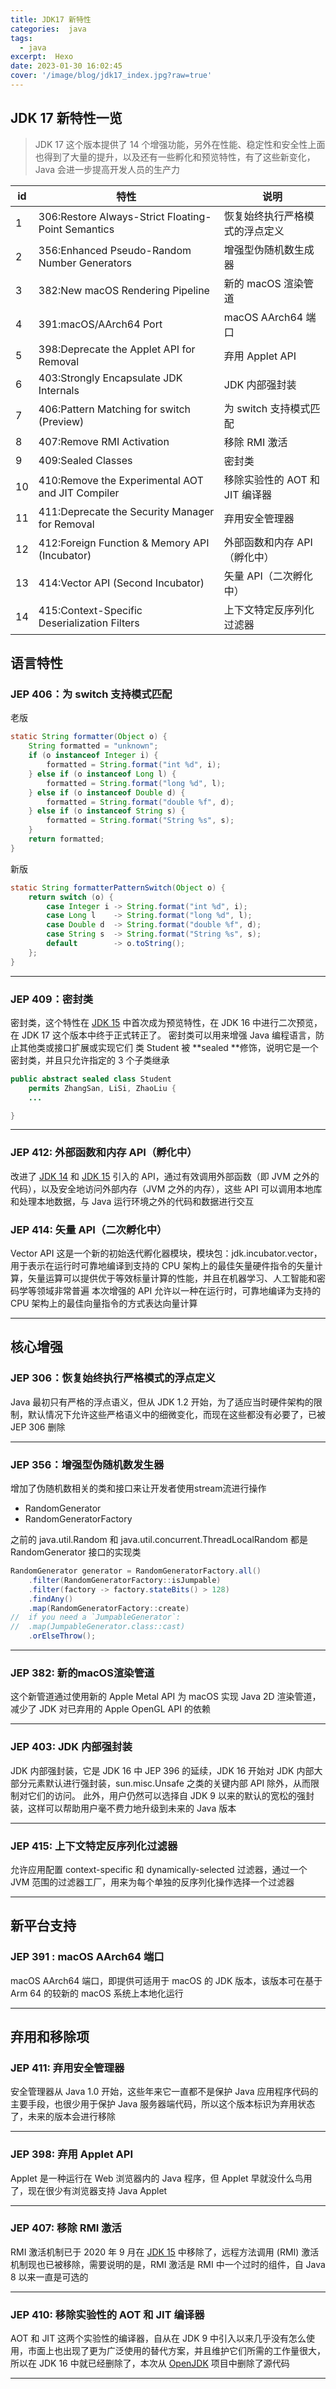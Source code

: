 ```yaml
---
title: JDK17 新特性
categories:  java
tags:
  - java
excerpt:  Hexo
date: 2023-01-30 16:02:45
cover: '/image/blog/jdk17_index.jpg?raw=true'
---
```

<a name="Vl3vn"></a>
## JDK 17 新特性一览

> JDK 17 这个版本提供了 14 个增强功能，另外在性能、稳定性和安全性上面也得到了大量的提升，以及还有一些孵化和预览特性，有了这些新变化，Java 会进一步提高开发人员的生产力

| id  | 特性                                                 | 说明                   |
| --- | -------------------------------------------------- | -------------------- |
| 1   | 306:Restore Always-Strict Floating-Point Semantics | 恢复始终执行严格模式的浮点定义      |
| 2   | 356:Enhanced Pseudo-Random Number Generators       | 增强型伪随机数生成器           |
| 3   | 382:New macOS Rendering Pipeline                   | 新的 macOS 渲染管道        |
| 4   | 391:macOS/AArch64 Port                             | macOS AArch64 端口     |
| 5   | 398:Deprecate the Applet API for Removal           | 弃用 Applet API        |
| 6   | 403:Strongly Encapsulate JDK Internals             | JDK 内部强封装            |
| 7   | 406:Pattern Matching for switch (Preview)          | 为 switch 支持模式匹配      |
| 8   | 407:Remove RMI Activation                          | 移除 RMI 激活            |
| 9   | 409:Sealed Classes                                 | 密封类                  |
| 10  | 410:Remove the Experimental AOT and JIT Compiler   | 移除实验性的 AOT 和 JIT 编译器 |
| 11  | 411:Deprecate the Security Manager for Removal     | 弃用安全管理器              |
| 12  | 412:Foreign Function & Memory API (Incubator)      | 外部函数和内存 API（孵化中）     |
| 13  | 414:Vector API (Second Incubator)                  | 矢量 API（二次孵化中）        |
| 14  | 415:Context-Specific Deserialization Filters       | 上下文特定反序列化过滤器         |

## 语言特性

### JEP 406：为 switch 支持模式匹配

老版

```java
static String formatter(Object o) {
    String formatted = "unknown";
    if (o instanceof Integer i) {
        formatted = String.format("int %d", i);
    } else if (o instanceof Long l) {
        formatted = String.format("long %d", l);
    } else if (o instanceof Double d) {
        formatted = String.format("double %f", d);
    } else if (o instanceof String s) {
        formatted = String.format("String %s", s);
    }
    return formatted;
}
```

新版

```java
static String formatterPatternSwitch(Object o) {
    return switch (o) {
        case Integer i -> String.format("int %d", i);
        case Long l    -> String.format("long %d", l);
        case Double d  -> String.format("double %f", d);
        case String s  -> String.format("String %s", s);
        default        -> o.toString();
    };
}
```

---

### JEP 409：密封类

密封类，这个特性在 [JDK 15](https://mp.weixin.qq.com/s?__biz=MzI3ODcxMzQzMw%3D%3D&idx=1&mid=2247507309&scene=21&sn=e78cfee56a2b5cd617c0370f64f4c83d#wechat_redirect) 中首次成为预览特性，在 JDK 16 中进行二次预览，在 JDK 17 这个版本中终于正式转正了。
密封类可以用来增强 Java 编程语言，防止其他类或接口扩展或实现它们
类 Student 被 **sealed **修饰，说明它是一个密封类，并且只允许指定的 3 个子类继承

```java
public abstract sealed class Student
    permits ZhangSan, LiSi, ZhaoLiu {
    ...

}
```

---

### JEP 412: 外部函数和内存 API（孵化中）

改进了 [JDK 14](https://mp.weixin.qq.com/s?__biz=MzI3ODcxMzQzMw%3D%3D&idx=1&mid=2247493274&scene=21&sn=9aa8abcd70ce58d7ee6c0a44d73c8cf1#wechat_redirect) 和 [JDK 15](https://mp.weixin.qq.com/s?__biz=MzI3ODcxMzQzMw%3D%3D&idx=1&mid=2247507309&scene=21&sn=e78cfee56a2b5cd617c0370f64f4c83d#wechat_redirect) 引入的 API，通过有效调用外部函数（即 JVM 之外的代码），以及安全地访问外部内存（JVM 之外的内存），这些 API 可以调用本地库和处理本地数据，与 Java 运行环境之外的代码和数据进行交互

### JEP 414: 矢量 API（二次孵化中）

Vector API 这是一个新的初始迭代孵化器模块，模块包：jdk.incubator.vector，用于表示在运行时可靠地编译到支持的 CPU 架构上的最佳矢量硬件指令的矢量计算，矢量运算可以提供优于等效标量计算的性能，并且在机器学习、人工智能和密码学等领域非常普遍
本次增强的 API 允许以一种在运行时，可靠地编译为支持的 CPU 架构上的最佳向量指令的方式表达向量计算

---

## 核心增强

### JEP 306：恢复始终执行严格模式的浮点定义

Java 最初只有严格的浮点语义，但从 JDK 1.2 开始，为了适应当时硬件架构的限制，默认情况下允许这些严格语义中的细微变化，而现在这些都没有必要了，已被 JEP 306 删除

---

### JEP 356：增强型伪随机数发生器

增加了伪随机数相关的类和接口来让开发者使用stream流进行操作

- RandomGenerator
- RandomGeneratorFactory

之前的 java.util.Random 和 java.util.concurrent.ThreadLocalRandom 都是 RandomGenerator 接口的实现类

```java
RandomGenerator generator = RandomGeneratorFactory.all()
    .filter(RandomGeneratorFactory::isJumpable)
    .filter(factory -> factory.stateBits() > 128)
    .findAny()
    .map(RandomGeneratorFactory::create)
//  if you need a `JumpableGenerator`:
//  .map(JumpableGenerator.class::cast)
    .orElseThrow();
```

---

### JEP 382: 新的macOS渲染管道

这个新管道通过使用新的 Apple Metal API 为 macOS 实现 Java 2D 渲染管道，减少了 JDK 对已弃用的 Apple OpenGL API 的依赖

---

### JEP 403: JDK 内部强封装

JDK 内部强封装，它是 JDK 16 中 JEP 396 的延续，JDK 16 开始对 JDK 内部大部分元素默认进行强封装，sun.misc.Unsafe 之类的关键内部 API 除外，从而限制对它们的访问。
此外，用户仍然可以选择自 JDK 9 以来的默认的宽松的强封装，这样可以帮助用户毫不费力地升级到未来的 Java 版本

---

### JEP 415: 上下文特定反序列化过滤器

允许应用配置 context-specific 和 dynamically-selected 过滤器，通过一个 JVM 范围的过滤器工厂，用来为每个单独的反序列化操作选择一个过滤器

---

## 新平台支持

### JEP 391 : macOS AArch64 端口

macOS AArch64 端口，即提供可适用于 macOS 的 JDK 版本，该版本可在基于 Arm 64 的较新的 macOS 系统上本地化运行

---

## 弃用和移除项

### JEP 411: 弃用安全管理器

安全管理器从 Java 1.0 开始，这些年来它一直都不是保护 Java 应用程序代码的主要手段，也很少用于保护 Java 服务器端代码，所以这个版本标识为弃用状态了，未来的版本会进行移除

---

### JEP 398: 弃用 Applet API

Applet 是一种运行在 Web 浏览器内的 Java 程序，但 Applet 早就没什么鸟用了，现在很少有浏览器支持 Java Applet

---

### JEP 407: 移除 RMI 激活

RMI 激活机制已于 2020 年 9 月在 [JDK 15](https://mp.weixin.qq.com/s?__biz=MzI3ODcxMzQzMw%3D%3D&idx=1&mid=2247507309&scene=21&sn=e78cfee56a2b5cd617c0370f64f4c83d#wechat_redirect) 中移除了，远程方法调用 (RMI) 激活机制现也已被移除，需要说明的是，RMI 激活是 RMI 中一个过时的组件，自 Java 8 以来一直是可选的

---

### JEP 410: 移除实验性的 AOT 和 JIT 编译器

AOT 和 JIT 这两个实验性的编译器，自从在 JDK 9 中引入以来几乎没有怎么使用，市面上也出现了更为广泛使用的替代方案，并且维护它们所需的工作量很大，所以在 JDK 16 中就已经删除了，本次从 [OpenJDK](https://so.csdn.net/so/search?q=OpenJDK&spm=1001.2101.3001.7020) 项目中删除了源代码

---
